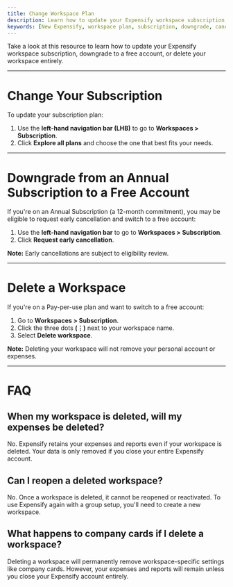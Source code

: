 ```yaml
---
title: Change Workspace Plan
description: Learn how to update your Expensify workspace subscription, downgrade to a free account, or delete your workspace with step-by-step instructions.
keywords: [New Expensify, workspace plan, subscription, downgrade, cancel subscription, delete workspace]
---
```

<div id="new-expensify" markdown="1">

Take a look at this resource to learn how to update your Expensify workspace subscription, downgrade to a free account, or delete your workspace entirely.

---

# Change Your Subscription

To update your subscription plan:

1. Use the **left-hand navigation bar (LHB)** to go to **Workspaces > Subscription**.
2. Click **Explore all plans** and choose the one that best fits your needs.

---

# Downgrade from an Annual Subscription to a Free Account

If you're on an Annual Subscription (a 12-month commitment), you may be eligible to request early cancellation and switch to a free account:

1. Use the **left-hand navigation bar** to go to **Workspaces > Subscription**.
2. Click **Request early cancellation**.

**Note:** Early cancellations are subject to eligibility review.

---

# Delete a Workspace

If you're on a Pay-per-use plan and want to switch to a free account:

1. Go to **Workspaces > Subscription**.
2. Click the three dots **(⋮)** next to your workspace name.
3. Select **Delete workspace**.

**Note:** Deleting your workspace will not remove your personal account or expenses.

---

# FAQ

## When my workspace is deleted, will my expenses be deleted?

No. Expensify retains your expenses and reports even if your workspace is deleted. Your data is only removed if you close your entire Expensify account.

## Can I reopen a deleted workspace?

No. Once a workspace is deleted, it cannot be reopened or reactivated. To use Expensify again with a group setup, you'll need to create a new workspace.

## What happens to company cards if I delete a workspace?

Deleting a workspace will permanently remove workspace-specific settings like company cards. However, your expenses and reports will remain unless you close your Expensify account entirely.

</div>
